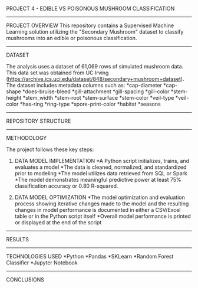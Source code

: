 PROJECT 4 - EDIBLE VS POISONOUS MUSHROOM CLASSIFICATION

---

PROJECT OVERVIEW
This repository contains a Supervised Machine Learning solution utilizing the "Secondary Mushroom" dataset to classify mushrooms into an edible or poisonous classification.  

---

DATASET 

The analysis uses a dataset of  61,069 rows of simulated mushroom data. This data set was obtained from UC Irving (https://archive.ics.uci.edu/dataset/848/secondary+mushroom+dataset). The dataset includes metadata columns such as:
  *cap-diameter
  *cap-shape
  *does-bruise-bleed
  *gill-attachment
  *gill-spacing
  *gill-color
  *stem-height
  *stem_width
  *stem-root
  *stem-surface
  *stem-color
  *veil-type
  *veil-color
  *has-ring
  *ring-type
  *spore-print-color
  *habitat
  *seasons

---

REPOSITORY STRUCTURE





---

METHODOLOGY

The project follows these key steps:

1. DATA MODEL IMPLEMENTATION
   *A Python script initializes, trains, and evaluates a model
   *The data is cleaned, normalized, and standardized prior to modeling
   *The model utilizes data retrieved from SQL or Spark
   *The model demonstrates meaningful predictive power at least 75% classification accuracy or 0.80 R-squared.

2. DATA MODEL OPTIMIZATION
   *The model optimization and evaluation process showing iterative changes made to the model and the resulting changes in model performance is documented in either a CSV/Excel table or in the Python script itself
   *Overall model performance is printed or displayed at the end of the script
   
---

RESULTS




---

TECHNOLOGIES USED
  *Python
  *Pandas
  *SKLearn
  *Random Forest Classifier
  *Jupyter Notebook

  ---

  CONCLUSIONS
  
